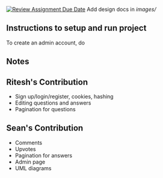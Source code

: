 [![Review Assignment Due Date](https://classroom.github.com/assets/deadline-readme-button-24ddc0f5d75046c5622901739e7c5dd533143b0c8e959d652212380cedb1ea36.svg)](https://classroom.github.com/a/tRxoBzS5)
Add design docs in *images/*

## Instructions to setup and run project
To create an admin account, do 

## Notes



## Ritesh's Contribution
- Sign up/login/register, cookies, hashing
- Editing questions and answers
- Pagination for questions

## Sean's Contribution
- Comments
- Upvotes
- Pagination for answers
- Admin page
- UML diagrams